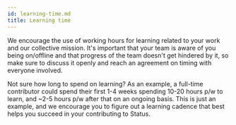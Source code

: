 ```yaml
---
id: learning-time.md
title: Learning time
---
```

We encourage the use of working hours for learning related to your work and our collective mission. It's important that your team is aware of you being on/offline and that progress of the team doesn't get hindered by it, so make sure to discuss it openly and reach an agreement on timing with everyone involved.

Not sure how long to spend on learning? As an example, a full-time contributor could spend their first 1-4 weeks spending 10-20 hours p/w to learn, and ~2-5 hours p/w after that on an ongoing basis. This is just an example, and we encourage you to figure out a learning cadence that best helps you succeed in your contributing to Status.
